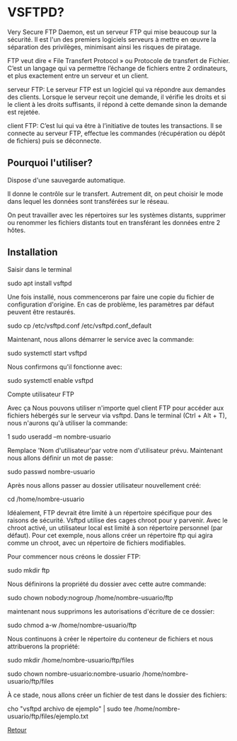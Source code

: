 <h1>VSFTPD?</h1>
<p>Very Secure FTP Daemon, est un serveur FTP qui mise beaucoup sur la sécurité. Il est l'un des premiers logiciels serveurs à mettre en œuvre la séparation des privilèges, minimisant ainsi les risques de piratage.</p>
<p>FTP veut dire « File Transfert Protocol » ou Protocole de transfert de Fichier. C’est un langage qui va permettre l’échange de fichiers entre 2 ordinateurs, et plus exactement entre un serveur et un client.</p>
<p>serveur FTP: Le serveur FTP est un logiciel qui va répondre aux demandes des clients. Lorsque le serveur reçoit une demande, il vérifie les droits et si le client à les droits suffisants, il répond à cette demande sinon la demande est rejetée.</p>
<p>client FTP: C’est lui qui va être à l’initiative de toutes les transactions. Il se connecte au serveur FTP, effectue les commandes (récupération ou dépôt de fichiers) puis se déconnecte.</p>

<h2>Pourquoi l'utiliser?</h2>
<p>Dispose d'une sauvegarde automatique.</p>
<p>Il donne le contrôle sur le transfert. Autrement dit, on peut choisir le mode dans lequel les données sont transférées sur le réseau.</p>
<p>On peut travailler avec les répertoires sur les systèmes distants, supprimer ou renommer les fichiers distants tout en transférant les données entre 2 hôtes.</p>

<h2>Installation</h2>
<p>Saisir dans le terminal</p>
<p>sudo apt install vsftpd</p>
<p>Une fois installé, nous commencerons par faire une copie du fichier de configuration d'origine. En cas de problème, les paramètres par défaut peuvent être restaurés.</p>
<p>sudo cp /etc/vsftpd.conf /etc/vsftpd.conf_default</p>
<p>Maintenant, nous allons démarrer le service avec la commande:</p>
<p>sudo systemctl start vsftpd</p>
<p>Nous confirmons qu'il fonctionne avec:</p>
<p>    
sudo systemctl enable vsftpd</p>
<p>Compte utilisateur FTP</p>
<p>Avec ça Nous pouvons utiliser n'importe quel client FTP pour accéder aux fichiers hébergés sur le serveur via vsftpd. Dans le terminal (Ctrl + Alt + T), nous n'aurons qu'à utiliser la commande:</p>
<p>1
sudo useradd –m nombre-usuario</p>
<p>Remplace 'Nom d'utilisateur'par votre nom d'utilisateur prévu. Maintenant nous allons définir un mot de passe:</p>
<p>    
sudo passwd nombre-usuario</p>
<p>Après nous allons passer au dossier utilisateur nouvellement créé:</p>
<p>cd /home/nombre-usuario</p>
<p>Idéalement, FTP devrait être limité à un répertoire spécifique pour des raisons de sécurité. Vsftpd utilise des cages chroot pour y parvenir. Avec le chroot activé, un utilisateur local est limité à son répertoire personnel (par défaut). Pour cet exemple, nous allons créer un répertoire ftp qui agira comme un chroot, avec un répertoire de fichiers modifiables.</p>
<p>Pour commencer nous créons le dossier FTP:</p>
<p>    
sudo mkdir ftp</p>
<p>Nous définirons la propriété du dossier avec cette autre commande:</p>
<p>sudo chown nobody:nogroup /home/nombre-usuario/ftp</p>
<p>maintenant nous supprimons les autorisations d'écriture de ce dossier:</p>
<p>sudo chmod a-w /home/nombre-usuario/ftp</p>
<p>Nous continuons à créer le répertoire du conteneur de fichiers et nous attribuerons la propriété:</p>
<p>sudo mkdir /home/nombre-usuario/ftp/files </p>
<p>sudo chown nombre-usuario:nombre-usuario /home/nombre-usuario/ftp/files</p>
<p>À ce stade, nous allons créer un fichier de test dans le dossier des fichiers:</p>
<p>cho "vsftpd archivo de ejemplo" | sudo tee /home/nombre-usuario/ftp/files/ejemplo.txt</p>
        <a href="https://github.com/NyAina2/Sys_serveur">Retour</a>
